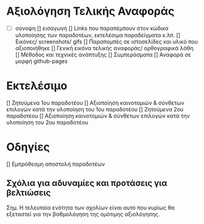 # Αξιολόγηση Τελικής Αναφοράς
  -[ ] σύνοψη
  [] εισαγωγή
  [] Links που παραπέμπουν στον κώδικα υλοποίησης των παραδοτέων, εκτελέσιμα παραδείγματα κ.λπ.
  [] Εικόνες/ screenshots/ gifs
  [] Παραπομπές σε ιστοσελίδες και υλικό που αξιοποιήθηκε
  [] Γενική εικόνα τελικής αναφοράς/ ορθογραφικά λάθη
  [] Μέθοδος και τεχνικές ανάπτυξης
  [] Συμπεράσματα
  [] Αναφορά σε μορφή github-pages
# Εκτελέσιμο
  [] Ζητούμενα 1ου παραδοτέου
  [] Αξιοποίηση καινοτομιών & σύνθετων επιλογών κατά την υλοποίηση του 1ου παραδοτέου
  [] Ζητούμενα 2ου παραδοτέου
  [] Αξιοποίηση καινοτομιών & σύνθετων επιλογών κατά την υλοποίηση του 2ου παραδοτέου
# Οδηγίες
  [] Εμπρόθεσμη αποστολή παραδοτέων
## Σχόλια για αδυναμίες και προτάσεις για βελτιώσεις
Σημ. Η τελευταία ενότητα των σχολίων είναι αυτό που κυρίως θα εξεταστεί για την βαθμολόγηση της ομότιμης αξιολόγησης.

